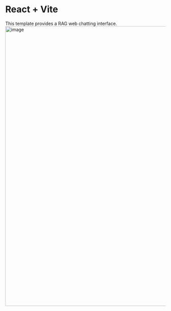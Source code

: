 # React + Vite

This template provides a RAG web chatting interface.
<img width="1371" height="878" alt="image" src="https://github.com/user-attachments/assets/4964e699-c635-4aac-a30e-1846fce1ce90" />
